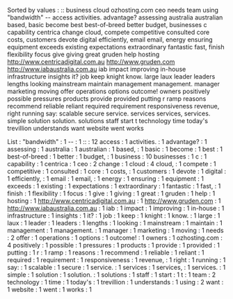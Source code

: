 Sorted by values :
:: business cloud ozhosting.com ceo needs team using "bandwidth" -- access activities. advantage? assessing australia australian based, basic become best best-of-breed better budget, businesses c capability centrica change cloud, compete competitive consulted core costs, customers devote digital efficiently, email email, energy ensuring equipment exceeds existing expectations extraordinary fantastic fast, finish flexibility focus give giving great gruden help hosting http://www.centricadigital.com.au http://www.gruden.com http://www.iabaustralia.com.au iab impact improving in-house infrastructure insights it? job keep knight know. large laux leader leaders lengths looking mainstream maintain management management. manager marketing moving offer operations options outcome! owners positively possible pressures products provide provided putting r ramp reasons recommend reliable reliant required requirement responsiveness revenue, right running say: scalable secure service. services services, services. simple solution solution. solutions staff start t technology time today's trevillion understands want website went works 

List :
"bandwidth" : 1
-- : 1
:: : 12
access : 1
activities. : 1
advantage? : 1
assessing : 1
australia : 1
australian : 1
based, : 1
basic : 1
become : 1
best : 1
best-of-breed : 1
better : 1
budget, : 1
business : 10
businesses : 1
c : 1
capability : 1
centrica : 1
ceo : 2
change : 1
cloud : 4
cloud, : 1
compete : 1
competitive : 1
consulted : 1
core : 1
costs, : 1
customers : 1
devote : 1
digital : 1
efficiently, : 1
email : 1
email, : 1
energy : 1
ensuring : 1
equipment : 1
exceeds : 1
existing : 1
expectations : 1
extraordinary : 1
fantastic : 1
fast, : 1
finish : 1
flexibility : 1
focus : 1
give : 1
giving : 1
great : 1
gruden : 1
help : 1
hosting : 1
http://www.centricadigital.com.au : 1
http://www.gruden.com : 1
http://www.iabaustralia.com.au : 1
iab : 1
impact : 1
improving : 1
in-house : 1
infrastructure : 1
insights : 1
it? : 1
job : 1
keep : 1
knight : 1
know. : 1
large : 1
laux : 1
leader : 1
leaders : 1
lengths : 1
looking : 1
mainstream : 1
maintain : 1
management : 1
management. : 1
manager : 1
marketing : 1
moving : 1
needs : 2
offer : 1
operations : 1
options : 1
outcome! : 1
owners : 1
ozhosting.com : 4
positively : 1
possible : 1
pressures : 1
products : 1
provide : 1
provided : 1
putting : 1
r : 1
ramp : 1
reasons : 1
recommend : 1
reliable : 1
reliant : 1
required : 1
requirement : 1
responsiveness : 1
revenue, : 1
right : 1
running : 1
say: : 1
scalable : 1
secure : 1
service. : 1
services : 1
services, : 1
services. : 1
simple : 1
solution : 1
solution. : 1
solutions : 1
staff : 1
start : 1
t : 1
team : 2
technology : 1
time : 1
today's : 1
trevillion : 1
understands : 1
using : 2
want : 1
website : 1
went : 1
works : 1
